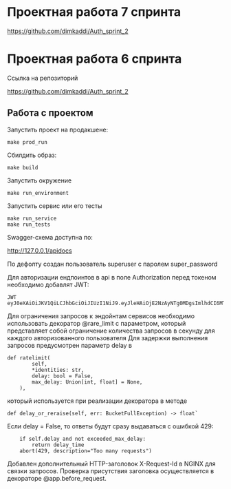 # Проектная работа 7 спринта

https://github.com/dimkaddi/Auth_sprint_2

####


# Проектная работа 6 спринта

Ссылка на репозиторий

https://github.com/dimkaddi/Auth_sprint_2


## Работа с проектом

Запустить проект на продакшене:
    
    make prod_run

Сбилдить образ:

    make build 

Запустить окружение
  
    make run_environment

Запустить сервис или его тесты

    make run_service
    make run_tests

Swagger-схема доступна по:

http://127.0.0.1/apidocs

По дефолту создан пользователь superuser c паролем super_password

Для авторизации ендпоинтов в api в поле Authorization перед токеном необходимо добавлят JWT:

    JWT eyJ0eXAiOiJKV1QiLCJhbGciOiJIUzI1NiJ9.eyJleHAiOjE2NzAyNTg0MDgsImlhdCI6MTY3MDI1NzgwOCwibmJmIjoxNjcwMjU3ODA4LCJzdWIiOiJcImI5NjZhOGVjMmZiNTRlYjFiNmRiMTYwZDMwZDQ1YzdkXCIiLCJyb2xlIjoic3VwZXJ1c2VyIn0.zwysTVm9vkkGYIVB76GyDfW47TlioP0tYuTxOyciSs0

Для ограничения запросов к эндойнтам сервисов необходимо использовать декоратор @rare_limit с параметром, который представляет собой ограничение количества запросов в секунду для каждого авторизованного пользователя
Для задержки выполнения запросов предусмотрен параметр delay в
        
    def ratelimit(
            self,
            *identities: str,
            delay: bool = False,
            max_delay: Union[int, float] = None,
        ),
   
который используется при реализации декоратора в методе

    def delay_or_reraise(self, err: BucketFullException) -> float`

Если delay = False, то ответы будут сразу выдаваться с ошибкой 429:

        if self.delay and not exceeded_max_delay:
            return delay_time
        abort(429, description="Too many requests")

Добавлен дополнительный HTTP-заголовок X-Request-Id в NGINX для связки запросов. Проверка присутствия заголовка осуществляется в декораторе @app.before_request. 
